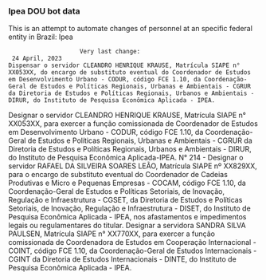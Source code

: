  ### Ipea DOU bot data
 This is an attempt to automate changes of personnel at an specific federal entity in Brazil: Ipea
 
                        Very last change: 
 	 24 April, 2023
	Dispensar o servidor CLEANDRO HENRIQUE KRAUSE, Matrícula SIAPE n° XX053XX, do encargo de substituto eventual do Coordenador de Estudos em Desenvolvimento Urbano - CODUR, código FCE 1.10, da Coordenação-Geral de Estudos e Políticas Regionais, Urbanas e Ambientais - CGRUR da Diretoria de Estudos e Políticas Regionais, Urbanos e Ambientais - DIRUR, do Instituto de Pesquisa Econômica Aplicada - IPEA.
Designar o servidor CLEANDRO HENRIQUE KRAUSE, Matrícula SIAPE n° XX053XX, para exercer a função comissionada de Coordenador de Estudos em Desenvolvimento Urbano - CODUR, código FCE 1.10, da Coordenação-Geral de Estudos e Políticas Regionais, Urbanas e Ambientais - CGRUR da Diretoria de Estudos e Políticas Regionais, Urbanos e Ambientais - DIRUR, do Instituto de Pesquisa Econômica Aplicada-IPEA.
N° 214 - Designar o servidor RAFAEL DA SILVEIRA SOARES LEÃO, Matrícula SIAPE nº XX829XX, para o encargo de substituto eventual do Coordenador de Cadeias Produtivas e Micro e Pequenas Empresas - COCAM, código FCE 1.10, da Coordenação-Geral de Estudos e Políticas Setoriais, de Inovação, Regulação e Infraestrutura - CGSET, da Diretoria de Estudos e Políticas Setoriais, de Inovação, Regulação e Infraestrutura - DISET, do Instituto de Pesquisa Econômica Aplicada - IPEA, nos afastamentos e impedimentos legais ou regulamentares do titular.
Designar a servidora SANDRA SILVA PAULSEN, Matrícula SIAPE n° XX770XX, para exercer a função comissionada de Coordenadora de Estudos em Cooperação Internacional - COINT, código FCE 1.10, da Coordenação-Geral de Estudos Internacionais - CGINT da Diretoria de Estudos Internacionais - DINTE, do Instituto de Pesquisa Econômica Aplicada - IPEA.
